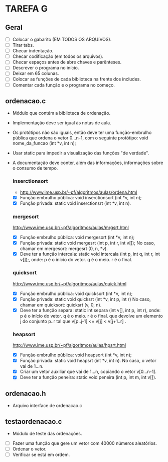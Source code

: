 TAREFA G
========

## Geral

- [ ] Colocar o gabarito (EM TODOS OS ARQUIVOS).
- [ ] Tirar tabs.
- [ ] Checar indentação.
- [ ] Checar codificação (em todos os arquivos).
- [ ] Checar espaços antes de abre chaves e parênteses.
- [ ] Descrever o programa no início.
- [ ] Deixar em 65 colunas.
- [ ] Colocar as funções de cada biblioteca na frente dos includes.
- [ ] Comentar cada função e o programa no começo.

## ordenacao.c

- Módulo que contém a biblioteca de ordenação.
- Implementação deve ser igual às notas de aula.
- Os protótipos não são iguais, então deve ter uma função-embrulho pública que ordena o vetor 0...n-1, com o seguinte protótipo:
	void nome_da_funcao (int *v, int n);
- Usar static para impedir a visualização das funções "de verdade".
- A documentação deve conter, além das informações, informações sobre o consumo de tempo.

	### inserctionsort

	- http://www.ime.usp.br/~pf/algoritmos/aulas/ordena.html
	- [x] Função embrulho pública: void inserctionsort (int *v, int n);
	- [x] Função privada: static void inserctionsrt (int *v, int n).

	### mergesort

	http://www.ime.usp.br/~pf/algoritmos/aulas/mrgsrt.html
	- [x] Função embrulho pública: void mergesort (int *v, int n);
	- [x] Função privada: static void mergesrt (int p, int r, int v[]);
		No caso, chamar em mergesort: mergesrt (0, n, *v).
	- [x] Deve ter a função intercala:
		static void intercala (int p, int q, int r, int v[]);, onde:
			p é o início do vetor.
			q é o meio.
			r é o final.

	### quicksort

	http://www.ime.usp.br/~pf/algoritmos/aulas/quick.html
	- [x] Função embrulho pública: void quicksort (int *v, int n);
	- [x] Função privada: static void quicksrt (int *v, int p, int r)
		No caso, chamar em quicksort: quicksrt (v, 0, n).
	- [x] Deve ter a função separa:
		static int separa (int v[], int p, int r), onde:
			p é o início do vetor.
			q é o meio.
			r é o final.
		que devolve um elemento j do conjunto p..r tal que
			v[p..j-1] <= v[j] < v[j+1..r] .		

	### heapsort

	http://www.ime.usp.br/~pf/algoritmos/aulas/hpsrt.html
	- [x] Função embrulho pública: void heapsort (int *v, int n);
	- [x] Função privada: static void heapsrt (int *v, int n).
		No caso, o vetor vai de 1...n.
	- [x] Criar um vetor auxiliar que vai de 1...n, copiando o vetor v[0...n-1].
	- [x] Deve ter a função peneira:
		static void peneira (int p, int m, int v[]).

## ordenacao.h

- Arquivo interface de ordenacao.c

## testaordenacao.c

- Módulo de teste das ordenações.

- [ ] Fazer uma função que gere um vetor com 40000 números aleatórios.
- [ ] Ordenar o vetor.
- [ ] Verificar se está em ordem.
